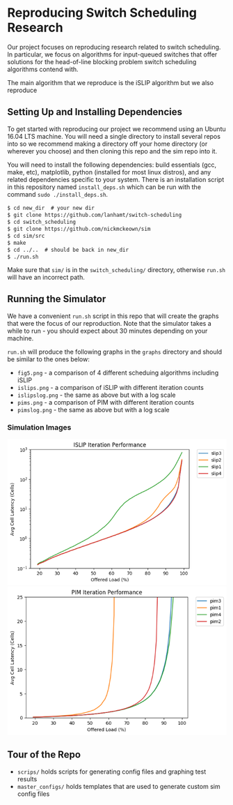 # Reproducing Switch Scheduling Research
Our project focuses on reproducing research related to switch scheduling. 
In particular, we focus on algorithms for input-queued switches that offer
solutions for the head-of-line blocking problem switch scheduling algorithms
contend with.

The main algorithm that we reproduce is the iSLIP algorithm but we also
reproduce

## Setting Up and Installing Dependencies
To get started with reproducing our project we recommend using an Ubuntu
16.04 LTS machine. You will need a single directory to install several
repos into so we recommend making a directory off your home directory 
(or wherever you choose) and then cloning this repo and the sim repo
into it. 

You will need to install the following dependencies: build essentials 
(gcc, make, etc), matplotlib, python (installed for most linux distros), 
and any related dependencies specific to your system. There is an
installation script in this repository named `install_deps.sh` which
can be run with the command `sudo ./install_deps.sh`.

```
$ cd new_dir  # your new dir
$ git clone https://github.com/lanhamt/switch-scheduling
$ cd switch_scheduling
$ git clone https://github.com/nickmckeown/sim
$ cd sim/src
$ make
$ cd ../..  # should be back in new_dir
$ ./run.sh
```

Make sure that `sim/` is in the `switch_scheduling/` directory, otherwise
`run.sh` will have an incorrect path.

## Running the Simulator
We have a convenient `run.sh` script in this repo that will create the
graphs that were the focus of our reproduction. Note that the simulator
takes a while to run - you should expect about 30 minutes depending on 
your machine. 

`run.sh` will produce the following graphs in the `graphs` directory and
should be similar to the ones below:

- `fig5.png` - a comparison of 4 different scheduing algorithms including iSLIP
- `islips.png` - a comparison of iSLIP with different iteration counts
- `islipslog.png` - the same as above but with a log scale
- `pims.png` - a comparison of PIM with different iteration counts
- `pimslog.png` - the same as above but with a log scale

### Simulation Images
![slips](./images/islips.png)
![pims](./images/pims.png)

## Tour of the Repo

- `scrips/` holds scripts for generating config files and graphing test results
- `master_configs/` holds templates that are used to generate custom sim config files


